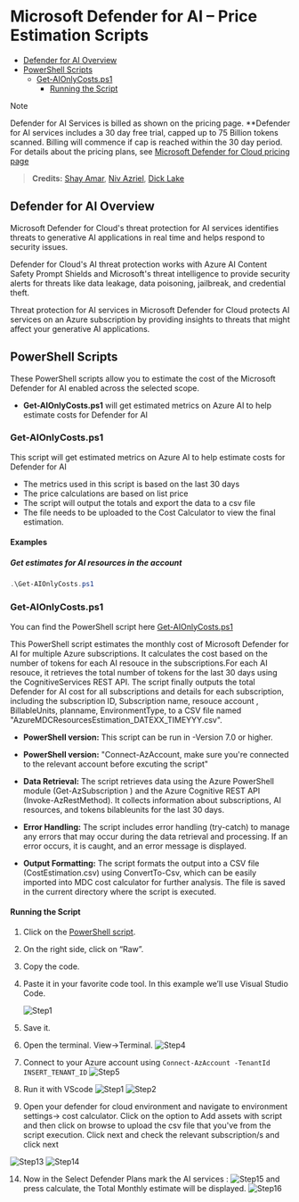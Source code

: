# Microsoft Defender for AI – Price Estimation Scripts

- [Defender for AI Overview](#defender-for-Ai-overview)
- [PowerShell Scripts](#powershell-scripts)
  * [Get-AIOnlyCosts.ps1](#get-aionlycostsps1)
    + [Running the Script](#running-the-script)
    
> [!NOTE]
> Defender for AI Services is billed as shown on the pricing page. 
**Defender for AI services includes a 30 day free trial, capped up to 75 Billion tokens scanned. Billing will commence if cap is reached within the 30 day period. For details about the pricing plans, see [Microsoft Defender for Cloud pricing page](https://azure.microsoft.com/pricing/details/defender-for-cloud/)

 
> **Credits:** [Shay Amar](https://www.linkedin.com/in/shay-amar/), [Niv Azriel](https://www.linkedin.com/in/nivazriel/), [Dick Lake](https://www.linkedin.com/in/richard-lake-b3797394/)

## Defender for AI Overview
Microsoft Defender for Cloud's threat protection for AI services identifies threats to generative AI applications in real time and helps respond to security issues.

Defender for Cloud's AI threat protection works with Azure AI Content Safety Prompt Shields and Microsoft's threat intelligence to provide security alerts for threats like data leakage, data poisoning, jailbreak, and credential theft.

Threat protection for AI services in Microsoft Defender for Cloud protects AI services on an Azure subscription by providing insights to threats that might affect your generative AI applications.

## PowerShell Scripts

These PowerShell scripts allow you to estimate the cost of the Microsoft Defender for AI enabled across the selected scope.

- **Get-AIOnlyCosts.ps1** will get estimated metrics on Azure AI to help estimate costs for Defender for AI 

### Get-AIOnlyCosts.ps1

This script will get estimated metrics on Azure AI to help estimate costs for Defender for AI 
- The metrics used in this script is based on the last 30 days
- The price calculations are based on list price
- The script will output the totals and export the data to a csv file 
- The file needs to be uploaded to the Cost Calculator to view the final estimation.

#### Examples 

##### Get estimates for AI resources in the account
```powershell
.\Get-AIOnlyCosts.ps1
```
### Get-AIOnlyCosts.ps1

You can find the PowerShell script here [Get-AIOnlyCosts.ps1](./Get-AIOnlyCosts.ps1)

This PowerShell script estimates the monthly cost of Microsoft Defender for AI for multiple Azure subscriptions. It calculates the cost based on the number of tokens for each AI resouce in the subscriptions.For each AI resouce, it retrieves the total number of tokens for the last 30 days using the CognitiveServices REST API. The script finally outputs the total Defender for AI cost for all subscriptions and details for each subscription, including the subscription ID, Subscription name, resouce account , BillableUnits, planname, EnvironmentType, to a CSV file named "AzureMDCResourcesEstimation_DATEXX_TIMEYYY.csv".

- **PowerShell version:** This script can be run in -Version 7.0 or higher.
- **PowerShell version:** "Connect-AzAccount, make sure you're connected to the relevant account before excuting the script"
- **Data Retrieval:** The script retrieves data using the Azure PowerShell module (Get-AzSubscription ) and the Azure Cognitive REST API (Invoke-AzRestMethod). It collects information about subscriptions, AI resources, and tokens bilableunits for the last 30 days.

- **Error Handling:** The script includes error handling (try-catch) to manage any errors that may occur during the data retrieval and processing. If an error occurs, it is caught, and an error message is displayed.

- **Output Formatting:** The script formats the output into a CSV file (CostEstimation.csv) using ConvertTo-Csv, which can be easily imported into MDC cost calculator for further analysis. The file is saved in the current directory where the script is executed.

#### Running the Script

1. Click on the [PowerShell script](./Get-AIOnlyCosts.ps1).
      
2. On the right side, click on “Raw”.

4. Copy the code.

4. Paste it in your favorite code tool. In this example we’ll use Visual Studio Code.

    ![Step1](Pictures/Picture1.png)

5. Save it. 
6. Open the terminal. View->Terminal.
   ![Step4](Pictures/Picture4.png)
8. Connect to your Azure account using `Connect-AzAccount -TenantId INSERT_TENANT_ID`
   ![Step5](Pictures/Picture5.png)
6. Run it with VScode 
    ![Step1](Pictures/Picture2.png)
    ![Step2](Pictures/Picture3.png)


13. Open your defender for cloud environment and navigate to environment settings-> cost calculator. Click on the option to Add assets with script and then click on browse to upload the csv file that you've from the script execution. Click next and check the relevant subscription/s and click next 

![Step13](Pictures/Picture13.png) 
![Step14](Pictures/Picture14.png) 

14. Now in the Select Defender Plans mark the AI services : ![Step15](Pictures/Picture15.png) and press calculate, the Total Monthly estimate will be displayed. ![Step16](Pictures/Picture16.png)


